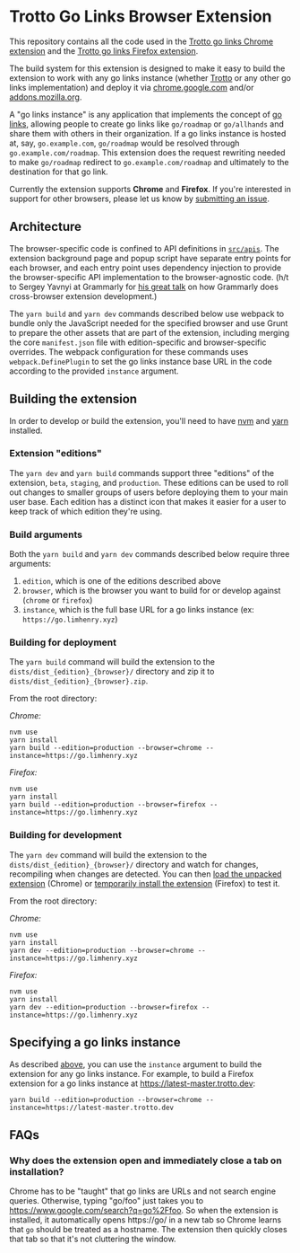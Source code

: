 # Trotto Go Links Browser Extension

This repository contains all the code used in
the [Trotto go links Chrome extension](https://chrome.google.com/webstore/detail/trotto-go-links/nkeoojidblilnkcbbmfhaeebndapehjk)
and the [Trotto go links Firefox extension](https://addons.mozilla.org/en-US/firefox/addon/trotto-go-links).

The build system for this extension is designed to make it easy to build the extension to work with
any go links instance (whether [Trotto](https://github.com/trotto/go-links) or any other go links
implementation) and deploy it via [chrome.google.com](https://chrome.google.com) and/or
[addons.mozilla.org](https://addons.mozilla.org).

A "go links instance" is any application that implements the concept
of [go links](https://www.trot.to/go-links), allowing people to create go links like `go/roadmap` or
`go/allhands` and share them with others in their organization. If a go links instance is hosted at, say,
`go.example.com`, `go/roadmap` would be resolved through `go.example.com/roadmap`. This extension does the
request rewriting needed to make `go/roadmap` redirect to `go.example.com/roadmap` and ultimately to the
destination for that go link.

Currently the extension supports **Chrome** and **Firefox**. If you're interested in support for other browsers,
please let us know by [submitting an issue](https://github.com/trotto/browser-extension/issues/new).

## Architecture

The browser-specific code is confined to API definitions
in [`src/apis`](https://github.com/trotto/browser-extension/blob/master/src/apis). The extension
background page and popup script have separate entry points for each browser, and each entry point
uses dependency injection to provide the browser-specific API implementation to the browser-agnostic
code. (h/t to Sergey Yavnyi at Grammarly
for [his great talk](https://www.youtube.com/watch?v=D2XFeihxaCU) on how Grammarly does
cross-browser extension development.)

The `yarn build` and `yarn dev` commands described below use webpack to bundle only the JavaScript
needed for the specified browser and use Grunt to prepare the other assets that are part of the extension,
including merging the core `manifest.json` file with edition-specific and browser-specific overrides.
The webpack configuration for these commands uses `webpack.DefinePlugin` to set the go links instance
base URL in the code according to the provided `instance` argument.

## Building the extension

In order to develop or build the extension, you'll need to have
[nvm](https://github.com/nvm-sh/nvm#installing-and-updating) and
[yarn](https://classic.yarnpkg.com/en/docs/install) installed.

### Extension "editions"

The `yarn dev` and `yarn build` commands support three "editions" of the extension, `beta`, `staging`,
and `production`. These editions can be used to roll out changes to smaller groups of users before
deploying them to your main user base. Each edition has a distinct icon that makes it easier for a
user to keep track of which edition they're using.

### Build arguments

Both the `yarn build` and `yarn dev` commands described below require three arguments:

1. `edition`, which is one of the editions described above
2. `browser`, which is the browser you want to build for or develop against (`chrome` or `firefox`)
3. `instance`, which is the full base URL for a go links instance (ex: `https://go.limhenry.xyz`)

### Building for deployment

The `yarn build` command will build the extension to the `dists/dist_{edition}_{browser}/` directory and
zip it to `dists/dist_{edition}_{browser}.zip`.

From the root directory:

*Chrome:*

```
nvm use
yarn install
yarn build --edition=production --browser=chrome --instance=https://go.limhenry.xyz
```

*Firefox:*

```
nvm use
yarn install
yarn build --edition=production --browser=firefox --instance=https://go.limhenry.xyz
```

### Building for development

The `yarn dev` command will build the extension to the `dists/dist_{edition}_{browser}/` directory and
watch for changes, recompiling when changes are detected. You can
then [load the unpacked extension](https://developer.chrome.com/extensions/getstarted#manifest) (Chrome)
or [temporarily install the extension](https://extensionworkshop.com/documentation/develop/temporary-installation-in-firefox/)
(Firefox) to test it.

From the root directory:

*Chrome:*

```
nvm use
yarn install
yarn dev --edition=production --browser=chrome --instance=https://go.limhenry.xyz
```

*Firefox:*

```
nvm use
yarn install
yarn dev --edition=production --browser=firefox --instance=https://go.limhenry.xyz
```

## Specifying a go links instance

As described [above](#build-arguments), you can use the `instance` argument to build the extension for
any go links instance. For example, to build a Firefox extension for a go links instance
at https://latest-master.trotto.dev:

```
yarn build --edition=production --browser=chrome --instance=https://latest-master.trotto.dev
```

## FAQs

### Why does the extension open and immediately close a tab on installation?

Chrome has to be "taught" that go links are URLs and not search engine queries. Otherwise, typing "go/foo" just
takes you to https://www.google.com/search?q=go%2Ffoo. So when the extension is installed, it automatically opens
https://go/ in a new tab so Chrome learns that `go` should be treated as a hostname. The extension then quickly
closes that tab so that it's not cluttering the window.
